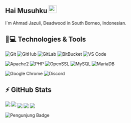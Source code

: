 ## Hai Musuhku <img src="https://media.giphy.com/media/hvRJCLFzcasrR4ia7z/giphy.gif" width="25px"></a>

I´m Ahmad Jazuli, Deadwood in South Borneo, Indonesian.

## 🚀💻 Technologies & Tools

  ![Git](https://img.shields.io/badge/-Git-black?style=flat-square&logo=git)
  ![GitHub](https://img.shields.io/badge/-GitHub-181717?style=flat-square&logo=github)
  ![GitLab](https://img.shields.io/badge/-GitLab-FCA121?style=flat-square&logo=gitlab)
  ![BitBucket](https://img.shields.io/badge/-BitBucket-darkblue?style=flat-square&logo=bitbucket)
  ![VS Code](https://img.shields.io/badge/-VS%20Code-007ACC?style=flat-square&logo=visual-studio-code)
  
  ![Apache2](https://img.shields.io/badge/Apache2-black?style=flat-square&logo=apache)
  ![PHP](https://img.shields.io/badge/PHP-black?style=flat-square&logo=php)
  ![OpenSSL](https://img.shields.io/badge/OpenSSL-black?style=flat-square&logo=openssl)
  ![MySQL](https://img.shields.io/badge/-MySQL-black?style=flat-square&logo=mysql)
  ![MariaDB](https://img.shields.io/badge/MariaDB-black?style=flat-square&logo=mariadb)

  ![Google Chrome](https://img.shields.io/badge/Chrome-black?style=flat-square&logo=google-chrome)
  ![Discord](https://img.shields.io/badge/Discord-black?style=flat-square&logo=discord)


## ⚡ GitHub Stats

<img align="left" src="https://github-readme-stats.vercel.app/api?username=ahmdjazuli&show_icons=true&count_private=true&theme=gruvbox" />
<img src="https://github-readme-stats.vercel.app/api/top-langs/?username=ahmdjazuli&layout=compact&count_private=true&theme=gruvbox" /> 
<a href="https://github.com/ahmdjazuli/latihan_app" target="_blank"><img align="center" src="https://github-readme-stats.vercel.app/api/pin/?username=ahmdjazuli&repo=latihan_app&theme=gruvbox""></a>
<a href="https://github.com/ahmdjazuli/operasional" target="_blank"><img align="center" src="https://github-readme-stats.vercel.app/api/pin/?username=ahmdjazuli&repo=operasional&theme=gruvbox""></a>
<a href="https://github.com/ahmdjazuli/spk_karyawan" target="_blank"><img align="center" src="https://github-readme-stats.vercel.app/api/pin/?username=ahmdjazuli&repo=spk_karyawan&theme=gruvbox""></a>

![Pengunjung Badge](https://visitor-badge.laobi.icu/badge?page_id=ahmdjazuli.ahmdjazuli)


